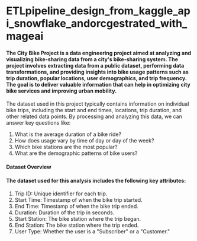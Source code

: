 # ETLpipeline_design_from_kaggle_api_snowflake_andorcgestrated_with_mageai
####  The City Bike Project is a data engineering project aimed at analyzing and visualizing bike-sharing data from a city's bike-sharing system. The project involves extracting data from a public dataset, performing data transformations, and providing insights into bike usage patterns such as trip duration, popular locations, user demographics, and trip frequency. The goal is to deliver valuable information that can help in optimizing city bike services and improving urban mobility.
The dataset used in this project typically contains information on individual bike trips, including the start and end times, locations, trip duration, and other related data points. By processing and analyzing this data, we can answer key questions like:

1. What is the average duration of a bike ride?
2. How does usage vary by time of day or day of the week?
3. Which bike stations are the most popular?
4.  What are the demographic patterns of bike users?
#### Dataset Overview
#### The dataset used for this analysis includes the following key attributes:

1. Trip ID: Unique identifier for each trip.
2. Start Time: Timestamp of when the bike trip started.
3. End Time: Timestamp of when the bike trip ended.
4. Duration: Duration of the trip in seconds.
5. Start Station: The bike station where the trip began.
6. End Station: The bike station where the trip ended.
7. User Type: Whether the user is a "Subscriber" or a "Customer."

